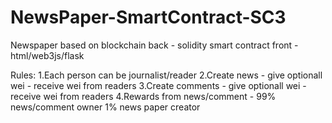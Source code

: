 # NewsPaper-SmartContract-SC3
Newspaper based on blockchain
back - solidity smart contract
front - html/web3js/flask

Rules:
1.Each person can be journalist/reader
2.Create news - give optionall wei - receive wei from readers 
3.Create comments - give optionall wei - receive wei from readers
4.Rewards from news/comment  - 99% news/comment owner 1% news paper creator
